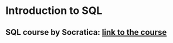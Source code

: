# Introduction to SQL
## SQL course by Socratica: [link to the course](https://www.youtube.com/playlist?list=PLi01XoE8jYojRqM4qGBF1U90Ee1Ecb5tt)


